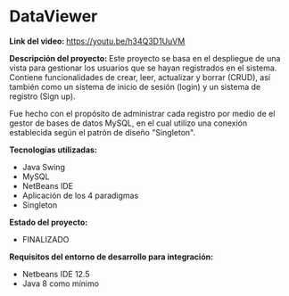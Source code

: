 # DataViewer

<b> Link del video: </b> 
https://youtu.be/h34Q3D1UuVM

<b> Descripción del proyecto: </b>
Este proyecto se basa en el despliegue de una vista para gestionar los usuarios que se hayan registrados en el sistema. Contiene funcionalidades de crear, leer, actualizar y borrar (CRUD), así también como un sistema de inicio de sesión (login) y un sistema de registro (Sign up).

Fue hecho con el propósito de administrar cada registro por medio de el gestor de bases de datos MySQL, en el cual utilizo una conexión establecida según el patrón de diseño "Singleton".

<b> Tecnologías utilizadas: </b>
- Java Swing
- MySQL
- NetBeans IDE
- Aplicación de los 4 paradigmas
- Singleton

<b> Estado del proyecto: </b>
- FINALIZADO

<b> Requisitos del entorno de desarrollo para integración: </b>
- Netbeans IDE 12.5
- Java 8 como mínimo


